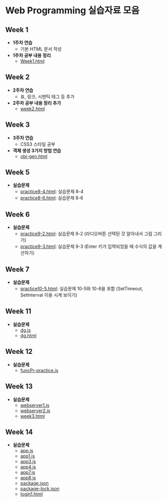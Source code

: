 # Web Programming 실습자료 모음

## Week 1
- **1주차 연습**
  - 기본 HTML 문서 작성
- **1주차 공부 내용 정리**
  - [Week1.html](Week1.html)

## Week 2
- **2주차 연습**
  - 표, 링크, 시맨틱 태그 등 추가
- **2주차 공부 내용 정리 추가**
  - [week2.html](week2.html)

## Week 3
- **3주차 연습**
  - CSS3 스타일 공부
- **객체 생성 3가지 방법 연습**
  - [obj-gen.html](obj-gen.html)

## Week 5
- **실습문제**
  - [practice8-4.html](practice8-4.html): 실습문제 8-4
  - [practice8-6.html](practice8-6.html): 실습문제 8-6

## Week 6
- **실습문제**
  - [practice9-2.html](practice9-2.html): 실습문제 9-2 (라디오버튼 선택된 것 알아내서 그림 그리기)
  - [practice9-3.html](practice9-3.html): 실습문제 9-3 (Enter 키가 입력되었을 때 수식의 값을 계산하기)

## Week 7
- **실습문제**
  - [practice10-5.html](practice10-5.html): 실습문제 10-5와 10-6을 포함 (SetTimeout, SetInterval 이용 시계 보이기)

## Week 11
- **실습문제**
  - [dg.js](dg.js)
  - [dg.html](dg.html)
  
## Week 12
- **실습문제**
  - [funcPr-practice.js](funcPr-practice.js)

## Week 13
- **실습문제**
  - [webserver1.js](webserver1.js)
  - [webserver2.js](webserver2.js)
  - [week3.html](week3.html)

## Week 14
- **실습문제**
  - [app.js](app.js)
  - [app1.js](app1.js)
  - [app3.js](app3.js)
  - [app4.js](app4.js)
  - [app7.js](app7.js)
  - [app8.js](app8.js)
  - [package.json](package.json)
  - [package-lock.json](package-lock.json)
  - [login1.html](login1.html)
